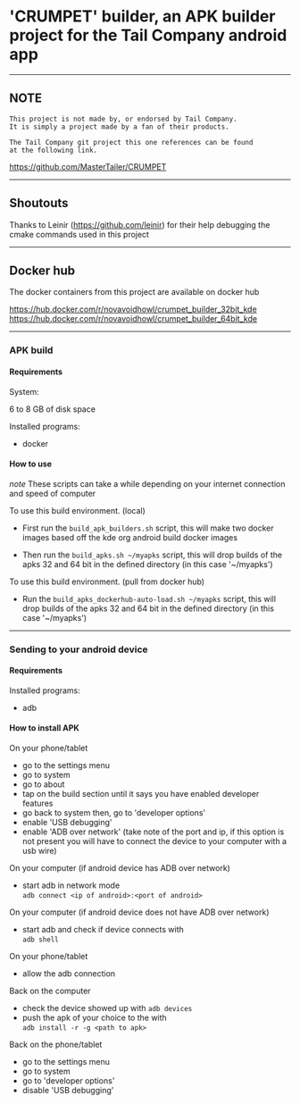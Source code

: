 # 'CRUMPET' builder, an APK builder project for the Tail Company android app

---

## **NOTE**  

``` text
This project is not made by, or endorsed by Tail Company.
It is simply a project made by a fan of their products.

The Tail Company git project this one references can be found
at the following link.
```

 <https://github.com/MasterTailer/CRUMPET>

---

## Shoutouts

Thanks to Leinir (<https://github.com/leinir>) for their help debugging the cmake commands used in this project

---

## Docker hub

The docker containers from this project are available on docker hub

<https://hub.docker.com/r/novavoidhowl/crumpet_builder_32bit_kde>
<https://hub.docker.com/r/novavoidhowl/crumpet_builder_64bit_kde>

---

### APK build

#### Requirements

System:

6 to 8 GB of disk space

Installed programs:

- docker

#### How to use

_note_ These scripts can take a while depending on your internet connection and speed of computer

To use this build environment. (local)

- First run the ```build_apk_builders.sh``` script, this will make two docker images based off the kde org android build docker images  

- Then run the ```build_apks.sh ~/myapks``` script, this will drop builds of the apks 32 and 64 bit in the defined directory (in this case '~/myapks')

To use this build environment. (pull from docker hub)

- Run the ```build_apks_dockerhub-auto-load.sh ~/myapks``` script, this will drop builds of the apks 32 and 64 bit in the defined directory (in this case '~/myapks')

---

### Sending to your android device

#### Requirements

Installed programs:

- adb

#### How to install APK

On your phone/tablet  

- go to the settings menu
- go to system
- go to about
- tap on the build section until it says you have enabled developer features
- go back to system then, go to 'developer options'
- enable 'USB debugging'
- enable 'ADB over network' (take note of the port and ip, if this option is not present you will have to connect the device to your computer with a usb wire)

On your computer (if android device has ADB over network)

- start adb in network mode  
  ``` adb connect <ip of android>:<port of android> ```

On your computer (if android device does not have ADB over network)

- start adb and check if device connects with  
  ``` adb shell ```

On your phone/tablet

- allow the adb connection

Back on the computer

- check the device showed up with
  ```adb devices```
- push the apk of your choice to the  with  
  ```adb install -r -g <path to apk>```

Back on the phone/tablet

- go to the settings menu
- go to system
- go to 'developer options'
- disable 'USB debugging'
